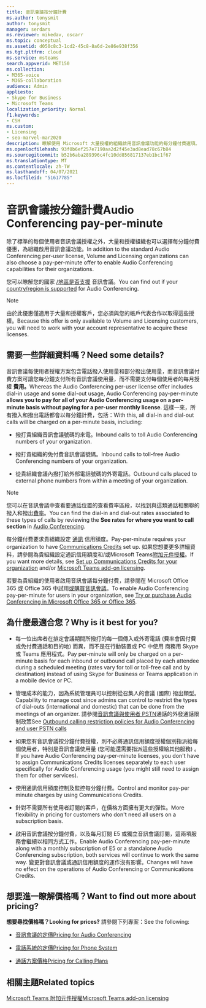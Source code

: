 ```yaml
---
title: 音訊會議按分鐘計費
ms.author: tonysmit
author: tonysmit
manager: serdars
ms.reviewer: mikedav, oscarr
ms.topic: conceptual
ms.assetid: d050c8c3-1cd2-45c8-8a6d-2e86e938f356
ms.tgt.pltfrm: cloud
ms.service: msteams
search.appverid: MET150
ms.collection:
- M365-voice
- M365-collaboration
audience: Admin
appliesto:
- Skype for Business
- Microsoft Teams
localization_priority: Normal
f1.keywords:
- CSH
ms.custom:
- Licensing
- seo-marvel-mar2020
description: 瞭解使用 Microsoft 大量授權的組織啟用音訊會議功能的每分鐘付費選項。
ms.openlocfilehash: 93f0b6ef257e7190aa2d2f45e3ad8ead78c67b84
ms.sourcegitcommit: b52b6aba289396c4fc10dd856817137eb1bc1f67
ms.translationtype: MT
ms.contentlocale: zh-TW
ms.lasthandoff: 04/07/2021
ms.locfileid: "51617785"
---
```

# <a name="audio-conferencing-pay-per-minute"></a><span data-ttu-id="69b76-103">音訊會議按分鐘計費</span><span class="sxs-lookup"><span data-stu-id="69b76-103">Audio Conferencing pay-per-minute</span></span>

<span data-ttu-id="69b76-104">除了標準的每個使用者音訊會議授權之外，大量和授權組織也可以選擇每分鐘付費優惠，為組織啟用音訊會議功能。</span><span class="sxs-lookup"><span data-stu-id="69b76-104">In addition to the standard Audio Conferencing per-user license, Volume and Licensing organizations can also choose a pay-per-minute offer to enable Audio Conferencing capabilities for their organizations.</span></span>
  

<span data-ttu-id="69b76-105">您可以瞭解您的國家 [/地區是否支援](country-and-region-availability-for-audio-conferencing-and-calling-plans/country-and-region-availability-for-audio-conferencing-and-calling-plans.md) 音訊會議。</span><span class="sxs-lookup"><span data-stu-id="69b76-105">You can find out if your [country/region is supported](country-and-region-availability-for-audio-conferencing-and-calling-plans/country-and-region-availability-for-audio-conferencing-and-calling-plans.md) for Audio Conferencing.</span></span>

  
> [!NOTE]
> <span data-ttu-id="69b76-106">由於此優惠僅適用于大量和授權客戶，您必須與您的帳戶代表合作以取得這些授權。</span><span class="sxs-lookup"><span data-stu-id="69b76-106">Because this offer is only available to Volume and Licensing customers, you will need to work with your account representative to acquire these licenses.</span></span> 
  
## <a name="need-some-details"></a><span data-ttu-id="69b76-107">需要一些詳細資料嗎？</span><span class="sxs-lookup"><span data-stu-id="69b76-107">Need some details?</span></span>

<span data-ttu-id="69b76-108">音訊會議每使用者授權方案包含電話撥入使用量和部分撥出使用量，而音訊會議付費方案可讓您每分鐘支付所有音訊會議使用量，而不需要支付每個使用者的每月授權 **費用。**</span><span class="sxs-lookup"><span data-stu-id="69b76-108">Whereas the Audio Conferencing per-user license offer includes dial-in usage and some dial-out usage, Audio Conferencing pay-per-minute **allows you to pay for all of your Audio Conferencing usage on a per-minute basis without paying for a per-user monthly license**.</span></span> <span data-ttu-id="69b76-109">這樣一來，所有撥入和撥出電話都會以每分鐘計費，包括：</span><span class="sxs-lookup"><span data-stu-id="69b76-109">With this, all dial-in and dial-out calls will be charged on a per-minute basis, including:</span></span>
  
- <span data-ttu-id="69b76-110">撥打貴組織音訊會議號碼的來電。</span><span class="sxs-lookup"><span data-stu-id="69b76-110">Inbound calls to toll Audio Conferencing numbers of your organization.</span></span>
    
- <span data-ttu-id="69b76-111">撥打貴組織的免付費音訊會議號碼。</span><span class="sxs-lookup"><span data-stu-id="69b76-111">Inbound calls to toll-free Audio Conferencing numbers of your organization.</span></span>
    
- <span data-ttu-id="69b76-112">從貴組織會議內撥打給外部電話號碼的外寄電話。</span><span class="sxs-lookup"><span data-stu-id="69b76-112">Outbound calls placed to external phone numbers from within a meeting of your organization.</span></span>
    
> [!NOTE]
> <span data-ttu-id="69b76-113">您可以在音訊會議中查看要通話位置的查看費率區段，以找到與這類通話相關聯的撥入和撥出[費率](https://products.office.com/microsoft-teams/online-meeting-solutions#Rates)。</span><span class="sxs-lookup"><span data-stu-id="69b76-113">You can find the dial-in and dial-out rates associated to these types of calls by reviewing the **See rates for where you want to call section** in [Audio Conferencing](https://products.office.com/microsoft-teams/online-meeting-solutions#Rates).</span></span>
  
  
<span data-ttu-id="69b76-114">每分鐘付費要求貴組織設定 [通訊](what-are-communications-credits.md) 信用額度。</span><span class="sxs-lookup"><span data-stu-id="69b76-114">Pay-per-minute requires your organization to have [Communications Credits](what-are-communications-credits.md) set up.</span></span> <span data-ttu-id="69b76-115">如果您想要更多詳細資料，請參閱為[](set-up-communications-credits-for-your-organization.md)貴組織設定通訊信用額度和/或Microsoft Teams[附加元件授權](https://docs.microsoft.com/microsoftteams/teams-add-on-licensing/microsoft-teams-add-on-licensing)。</span><span class="sxs-lookup"><span data-stu-id="69b76-115">If you want more details, see [Set up Communications Credits for your organization](set-up-communications-credits-for-your-organization.md) and/or [Microsoft Teams add-on licensing](https://docs.microsoft.com/microsoftteams/teams-add-on-licensing/microsoft-teams-add-on-licensing).</span></span>

  
<span data-ttu-id="69b76-116">若要為貴組織的使用者啟用音訊會議每分鐘付費，請參閱在 Microsoft Office 365 或 Office 365 中試用[或購買音訊會議](try-or-purchase-audio-conferencing-in-office-365-for-teams.md)。</span><span class="sxs-lookup"><span data-stu-id="69b76-116">To enable Audio Conferencing pay-per-minute for users in your organization, see [Try or purchase Audio Conferencing in Microsoft Office 365 or Office 365](try-or-purchase-audio-conferencing-in-office-365-for-teams.md).</span></span>

## <a name="why-is-it-best-for-you"></a><span data-ttu-id="69b76-117">為什麼最適合您？</span><span class="sxs-lookup"><span data-stu-id="69b76-117">Why is it best for you?</span></span>

- <span data-ttu-id="69b76-118">每一位出席者在排定會議期間所撥打的每一個傳入或外寄電話 (費率會因付費或免付費通話和目的地) 而異，而不是在行動裝置或 PC 中使用 商務用 Skype 或 Teams 應用程式。</span><span class="sxs-lookup"><span data-stu-id="69b76-118">Pay per-minute will only be charged on a per-minute basis for each inbound or outbound call placed by each attendee during a scheduled meeting (rates vary for toll or toll-free call and by destination) instead of using Skype for Business or Teams application in a mobile device or PC.</span></span>

- <span data-ttu-id="69b76-119">管理成本的能力，因為系統管理員可以控制從召集人的會議 (國際) 撥出類型。</span><span class="sxs-lookup"><span data-stu-id="69b76-119">Capability to manage cost since admins can control to restrict the types of dial-outs (international and domestic) that can be done from the meetings of an organizer.</span></span> <span data-ttu-id="69b76-120">請參閱[音訊會議與使用者 PSTN](./outbound-calling-restriction-policies.md)通話的外發通話限制政策</span><span class="sxs-lookup"><span data-stu-id="69b76-120">See [Outbound calling restriction policies for Audio Conferencing and user PSTN calls](./outbound-calling-restriction-policies.md)</span></span>

- <span data-ttu-id="69b76-121">如果您有音訊會議按分鐘付費授權，則不必將通訊信用額度授權個別指派給每個使用者，特別是音訊會議使用量 (您可能還需要指派這些授權給其他服務) 。</span><span class="sxs-lookup"><span data-stu-id="69b76-121">If you have Audio Conferencing pay-per-minute licenses, you don't have to assign Communications Credits licenses separately to each user specifically for Audio Conferencing usage (you might still need to assign them for other services).</span></span>

- <span data-ttu-id="69b76-122">使用通訊信用額度控制及監控每分鐘付費。</span><span class="sxs-lookup"><span data-stu-id="69b76-122">Control and monitor pay-per minute charges by using Communications Credits.</span></span>

- <span data-ttu-id="69b76-123">針對不需要所有使用者訂閱的客戶，在價格方面擁有更大的彈性。</span><span class="sxs-lookup"><span data-stu-id="69b76-123">More flexibility in pricing for customers who don't need all users on a subscription basis.</span></span> 

- <span data-ttu-id="69b76-124">啟用音訊會議按分鐘付費，以及每月訂閱 E5 或獨立音訊會議訂閱，這兩項服務會繼續以相同方式工作。</span><span class="sxs-lookup"><span data-stu-id="69b76-124">Enable Audio Conferencing pay-per-minute along with a monthly subscription of E5 or a standalone Audio Conferencing subscription, both services will continue to work the same way.</span></span> <span data-ttu-id="69b76-125">變更對音訊會議或通訊信用額度的運作沒有影響。</span><span class="sxs-lookup"><span data-stu-id="69b76-125">Changes will have no effect on the operations of Audio Conferencing or Communications Credits.</span></span>
  
## <a name="want-to-find-out-more-about-pricing"></a><span data-ttu-id="69b76-126">想要進一瞭解價格嗎？</span><span class="sxs-lookup"><span data-stu-id="69b76-126">Want to find out more about pricing?</span></span>

 <span data-ttu-id="69b76-127">**想要尋找價格嗎？**</span><span class="sxs-lookup"><span data-stu-id="69b76-127">**Looking for prices?**</span></span> <span data-ttu-id="69b76-128">請參閱下列專案：</span><span class="sxs-lookup"><span data-stu-id="69b76-128">See the following:</span></span>

- [<span data-ttu-id="69b76-129">音訊會議的定價</span><span class="sxs-lookup"><span data-stu-id="69b76-129">Pricing for Audio Conferencing</span></span>](https://www.microsoft.com/microsoft-teams/audio-conferencing)
    
- [<span data-ttu-id="69b76-130">電話系統的定價</span><span class="sxs-lookup"><span data-stu-id="69b76-130">Pricing for Phone System</span></span>](https://www.microsoft.com/microsoft-teams/voice-calling )
    
- [<span data-ttu-id="69b76-131">通話方案價格</span><span class="sxs-lookup"><span data-stu-id="69b76-131">Pricing for Calling Plans</span></span>](https://www.microsoft.com/microsoft-teams/voice-calling)
    
## <a name="related-topics"></a><span data-ttu-id="69b76-132">相關主題</span><span class="sxs-lookup"><span data-stu-id="69b76-132">Related topics</span></span>
  
[<span data-ttu-id="69b76-133">Microsoft Teams 附加元件授權</span><span class="sxs-lookup"><span data-stu-id="69b76-133">Microsoft Teams add-on licensing</span></span>](./teams-add-on-licensing/microsoft-teams-add-on-licensing.md)
  
  
